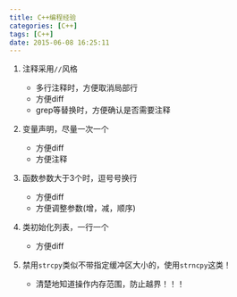 ```yaml
---
title: C++编程经验
categories: [C++]
tags: [C++]
date: 2015-06-08 16:25:11
---
```


1.  注释采用`//`风格

    -   多行注释时，方便取消局部行
    -   方便diff
    -   grep等替换时，方便确认是否需要注释

1.  变量声明，尽量一次一个

    -   方便diff
    -   方便注释

1.  函数参数大于3个时，逗号号换行

    -   方便diff
    -   方便调整参数(增，减，顺序)

1.  类初始化列表，一行一个

    -   方便diff

1.  禁用`strcpy`类似不带指定缓冲区大小的，使用`strncpy`这类！

    -   清楚地知道操作内存范围，防止越界！！！
